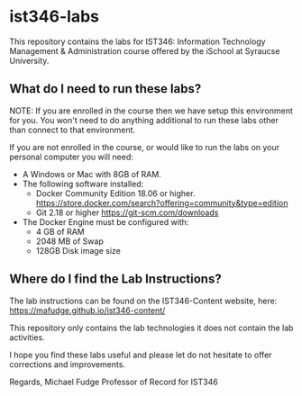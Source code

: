 # ist346-labs

This repository contains the labs for IST346:  Information Technology Management & Administration course offered by the iSchool at Syraucse University.

## What do I need to run these labs? 

NOTE: If you are enrolled in the course then we have setup this environment for you. You won't need to do anything additional to run these labs other than connect to that environment. 

If you are not enrolled in the course, or would like to run the labs on your personal computer you will need:

- A Windows or Mac with 8GB of RAM. 
- The following software installed:
    - Docker Community Edition 18.06 or higher. https://store.docker.com/search?offering=community&type=edition
    - Git 2.18 or higher https://git-scm.com/downloads
- The Docker Engine must be configured with:
    - 4 GB of RAM 
    - 2048 MB of Swap 
    - 128GB Disk image size

## Where do I find the Lab Instructions?

The lab instructions can be found on the IST346-Content website, here: https://mafudge.github.io/ist346-content/ 

This repository only contains the lab technologies it does not contain the lab activities. 

I hope you find these labs useful and please let do not hesitate to offer corrections and improvements. 

Regards, 
Michael Fudge
Professor of Record for IST346

